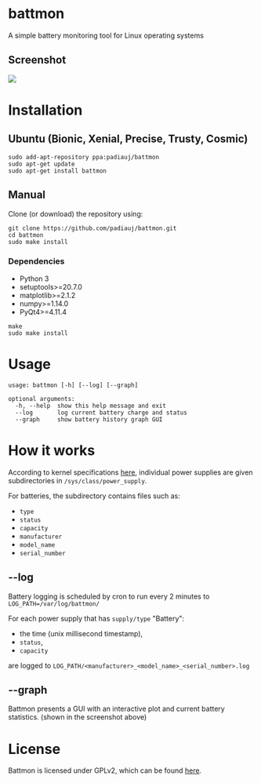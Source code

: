 # battmon
A simple battery monitoring tool for Linux operating systems

## Screenshot
![](http://i.imgur.com/om1NFQn.png)

# Installation
## Ubuntu (Bionic, Xenial, Precise, Trusty, Cosmic) 
```
sudo add-apt-repository ppa:padiauj/battmon
sudo apt-get update
sudo apt-get install battmon
```


## Manual 
Clone (or download) the repository using:

```
git clone https://github.com/padiauj/battmon.git
cd battmon
sudo make install 
```

### Dependencies 
* Python 3
* setuptools>=20.7.0
* matplotlib>=2.1.2
* numpy>=1.14.0
* PyQt4>=4.11.4

```
make 
sudo make install 
```

# Usage
```
usage: battmon [-h] [--log] [--graph]

optional arguments:
  -h, --help  show this help message and exit
  --log       log current battery charge and status
  --graph     show battery history graph GUI
```

# How it works 
According to kernel specifications [here]( https://www.kernel.org/doc/Documentation/ABI/testing/sysfs-class-power), individual power supplies are given subdirectories in `/sys/class/power_supply`. 

For batteries, the subdirectory contains files such as:
* `type`
* `status`
* `capacity`
* `manufacturer`
* `model_name`
* `serial_number`

## --log
Battery logging is scheduled by cron to run every 2 minutes to `LOG_PATH=/var/log/battmon/`

For each power supply that has `supply/type` "Battery": 
* the time (unix millisecond timestamp), 
* `status`, 
* `capacity` 

are logged to `LOG_PATH/<manufacturer>_<model_name>_<serial_number>.log`

## --graph
Battmon presents a GUI with an interactive plot and current battery statistics. (shown in the screenshot above)

# License
Battmon is licensed under GPLv2, which can be found [here](https://www.gnu.org/licenses/old-licenses/gpl-2.0.en.html). 

